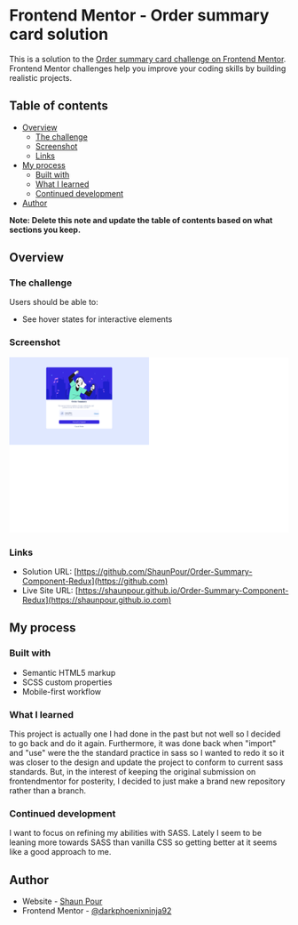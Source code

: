# Frontend Mentor - Order summary card solution

This is a solution to the [Order summary card challenge on Frontend Mentor](https://www.frontendmentor.io/challenges/order-summary-component-QlPmajDUj). Frontend Mentor challenges help you improve your coding skills by building realistic projects. 

## Table of contents

- [Overview](#overview)
  - [The challenge](#the-challenge)
  - [Screenshot](#screenshot)
  - [Links](#links)
- [My process](#my-process)
  - [Built with](#built-with)
  - [What I learned](#what-i-learned)
  - [Continued development](#continued-development)
- [Author](#author)

**Note: Delete this note and update the table of contents based on what sections you keep.**

## Overview

### The challenge

Users should be able to:

- See hover states for interactive elements

### Screenshot

![Screenshot](screenshot/order-summary.png)

### Links

- Solution URL: [https://github.com/ShaunPour/Order-Summary-Component-Redux](https://github.com)
- Live Site URL: [https://shaunpour.github.io/Order-Summary-Component-Redux](https://shaunpour.github.io.com)

## My process

### Built with

- Semantic HTML5 markup
- SCSS custom properties
- Mobile-first workflow

### What I learned

This project is actually one I had done in the past but not well so I decided to go back and do it again. Furthermore, it was done back when "import" and "use" were the the standard practice in sass so I wanted to redo it so it was closer to the design and update the project to conform to current sass standards. But, in the interest of keeping the original submission on frontendmentor for posterity, I decided to just make a brand new repository rather than a branch.

### Continued development

I want to focus on refining my abilities with SASS. Lately I seem to be leaning more towards SASS than vanilla CSS so getting better at it seems like a good approach to me.

## Author

- Website - [Shaun Pour](https://shaunpour.github.io)
- Frontend Mentor - [@darkphoenixninja92](https://www.frontendmentor.io/profile/DarkPhoenixNinja92)